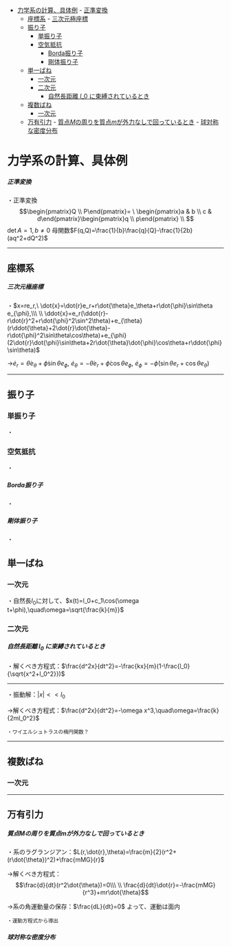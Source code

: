 
- [力学系の計算、具体例](#力学系の計算具体例)
        - [正準変換](#正準変換)
  - [座標系](#座標系)
        - [三次元極座標](#三次元極座標)
  - [振り子](#振り子)
    - [単振り子](#単振り子)
    - [空気抵抗](#空気抵抗)
        - [Borda振り子](#borda振り子)
        - [剛体振り子](#剛体振り子)
  - [単一ばね](#単一ばね)
    - [一次元](#一次元)
    - [二次元](#二次元)
        - [自然長距離 $l\_0$ に束縛されているとき](#自然長距離-l_0-に束縛されているとき)
  - [複数ばね](#複数ばね)
    - [一次元](#一次元-1)
  - [万有引力](#万有引力)
        - [質点$M$の周りを質点$m$が外力なしで回っているとき](#質点mの周りを質点mが外力なしで回っているとき)
        - [球対称な密度分布](#球対称な密度分布)


# 力学系の計算、具体例

##### 正準変換

・正準変換$$\begin{pmatrix}Q \\ P\end{pmatrix}=   \
\begin{pmatrix}a & b \\ c & d\end{pmatrix}\begin{pmatrix}q \\ p\end{pmatrix}    \\
$$
$\det A=1,b\neq0$
母関数$F(q,Q)=\frac{1}{b}\frac{q}{Q}-\frac{1}{2b}(aq^2+dQ^2)$

---

## 座標系

##### 三次元極座標

・$x=re_r,\ \dot{x}=\dot{r}e_r+r\dot{\theta}e_\theta+r\dot{\phi}\sin\theta e_{\phi},\\\ \\ 
\ddot{x}=e_r(\ddot{r}-r\dot{r}^2+r\dot{\phi}^2\sin^2\theta)+e_{\theta}(r\ddot{\theta}+2\dot{r}\dot{\theta}-r\dot{\phi}^2\sin\theta\cos\theta)+e_{\phi}(2\dot{r}\dot{\phi}\sin\theta+2r\dot{\theta}\dot{\phi}\cos\theta+r\ddot{\phi}\sin\theta)$

→$\dot{e}_r=\dot{\theta}e_{\theta}+\dot{\phi}\sin\theta e_{\phi},\ \dot{e}_{\theta}=-\dot{\theta}e_{r}+\dot{\phi}\cos\theta e_{\phi},\ \dot{e}_{\phi}=-
\dot{\phi}(\sin\theta e_r+\cos\theta e_{\theta})$

---

## 振り子

### 単振り子

・

### 空気抵抗

・

##### Borda振り子

・

##### 剛体振り子

・

## 単一ばね

### 一次元

・自然長$l_0$に対して、$x(t)=l_0+c_1\cos(\omega t+\phi),\quad\omega=\sqrt{\frac{k}{m}}$

### 二次元

##### 自然長距離 $l_0$ に束縛されているとき

・解くべき方程式：$\frac{d^2x}{dt^2}=-\frac{kx}{m}(1-\frac{l_0}{\sqrt{x^2+l_0^2}})$

---

・振動解：$|x|<<l_0$

→解くべき方程式：$\frac{d^2x}{dt^2}=-\omega x^3,\quad\omega=\frac{k}{2ml_0^2}$

    ・ワイエルシュトラスの楕円関数？

---

## 複数ばね

### 一次元



---

## 万有引力

##### 質点$M$の周りを質点$m$が外力なしで回っているとき

・系のラグランジアン：$L(r,\dot{r},\theta)=\frac{m}{2}(r^2+(r\dot{\theta})^2)+\frac{mMG}{r}$

→解くべき方程式：
$$\frac{d}{dt}(r^2\dot{\theta})=0\\\ \\
\frac{d}{dt}\dot{r}=-\frac{mMG}{r^3}+mr\dot{\theta}$$

→系の角運動量の保存：$\frac{dL}{dt}=0$
よって、運動は面内

    ・運動方程式から導出

##### 球対称な密度分布


